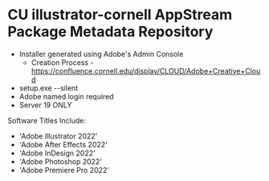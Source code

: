 # CU illustrator-cornell AppStream Package Metadata Repository

- Installer generated using Adobe's Admin Console
  - Creation Process - https://confluence.cornell.edu/display/CLOUD/Adobe+Creative+Cloud
- setup.exe --silent
- Adobe named login required
- Server 19 ONLY

Software Titles Include:
- 'Adobe Illustrator 2022'
- 'Adobe After Effects 2022'
- 'Adobe InDesign 2022'
- 'Adobe Photoshop 2022'
- 'Adobe Premiere Pro 2022'
